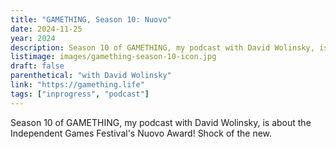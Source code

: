 ```yaml
---
title: "GAMETHING, Season 10: Nuovo"
date: 2024-11-25
year: 2024
description: Season 10 of GAMETHING, my podcast with David Wolinsky, is about the Independent Games Festival's Nuovo Award! Shock of the new.
listimage: images/gamething-season-10-icon.jpg
draft: false
parenthetical: "with David Wolinsky"
link: "https://gamething.life"
tags: ["inprogress", "podcast"]
---
```


Season 10 of GAMETHING, my podcast with David Wolinsky, is about the Independent Games Festival's Nuovo Award! Shock of the new.